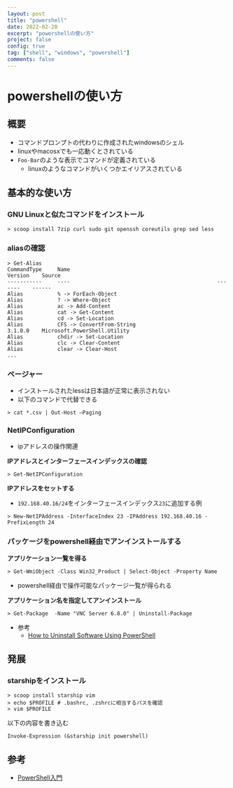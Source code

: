 ```yaml
---
layout: post
title: "powershell"
date: 2022-02-20
excerpt: "powershellの使い方"
project: false
config: true
tag: ["shell", "windows", "powershell"]
comments: false
---
```


# powershellの使い方

## 概要
 - コマンドプロンプトの代わりに作成されたwindowsのシェル
 - linuxやmacosxでも一応動くとされている
 - `Foo-Bar`のような表示でコマンドが定義されている
   - linuxのようなコマンドがいくつかエイリアスされている

## 基本的な使い方

### GNU Linuxと似たコマンドをインストール

```console
> scoop install 7zip curl sudo git openssh coreutils grep sed less
```

### aliasの確認

```console
> Get-Alias
CommandType     Name                                               Version    Source
-----------     ----                                               -------    ------
Alias           % -> ForEach-Object
Alias           ? -> Where-Object
Alias           ac -> Add-Content
Alias           cat -> Get-Content
Alias           cd -> Set-Location
Alias           CFS -> ConvertFrom-String                          3.1.0.0    Microsoft.PowerShell.Utility
Alias           chdir -> Set-Location
Alias           clc -> Clear-Content
Alias           clear -> Clear-Host
...
```

### ページャー
 - インストールされたlessは日本語が正常に表示されない
 - 以下のコマンドで代替できる

```console
> cat *.csv | Out-Host –Paging
```

### NetIPConfiguration
 - ipアドレスの操作関連

**IPアドレスとインターフェースインデックスの確認**  
```console
> Get-NetIPConfiguration
```

**IPアドレスをセットする**  
 - `192.168.40.16/24`をインターフェースインデックス`23`に追加する例

```console
> New-NetIPAddress -InterfaceIndex 23 -IPAddress 192.168.40.16 -PrefixLength 24
```

### パッケージをpowershell経由でアンインストールする

**アプリケーション一覧を得る**  
```console
> Get-WmiObject -Class Win32_Product | Select-Object -Property Name
```
 - powershell経由で操作可能なパッケージ一覧が得られる

**アプリケーション名を指定してアンインストール**  
```console
> Get-Package  -Name "VNC Server 6.8.0" | Uninstall-Package
```

 - 参考
   - [How to Uninstall Software Using PowerShell](https://techgenix.com/how-to-uninstall-software-using-powershell/)


## 発展

### starshipをインストール

```console
> scoop install starship vim
> echo $PROFILE # .bashrc, .zshrcに相当するパスを確認
> vim $PROFILE
```
以下の内容を書き込む

```shell
Invoke-Expression (&starship init powershell)
```

## 参考
 - [PowerShell入門](https://life-is-command.com/powershell-beginner/)
